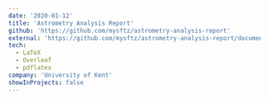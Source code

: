 ```yaml
---
date: '2020-01-12'
title: 'Astrometry Analysis Report'
github: 'https://github.com/mysftz/astrometry-analysis-report'
external: 'https://github.com/mysftz/astrometry-analysis-report/document/main.pdf'
tech:
  - LaTeX
  - Overleaf
  - pdflatex
company: 'University of Kent'
showInProjects: false
---
```


